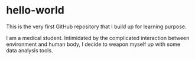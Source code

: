 # hello-world
This is the very first GitHub repository that I build up for learning purpose.

I am a medical student. Intimidated by the complicated interaction between environment and human body, I decide to weapon myself up with some data analysis tools. 
